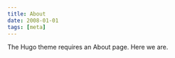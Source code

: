 ```yaml
---
title: About
date: 2008-01-01
tags: [meta]
---
```


The Hugo theme requires an About page. Here we are.
